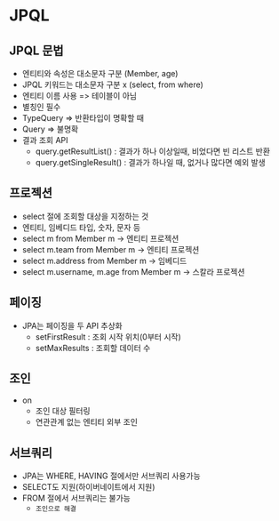 # JPQL


## JPQL 문법
- 엔티티와 속성은 대소문자 구분 (Member, age)
- JPQL 키워드는 대소문자 구분 x (select, from where)
- 엔티티 이름 사용 => 테이블이 아님
- 별칭인 필수
- TypeQuery => 반환타입이 명확할 때
- Query => 불명확
- 결과 조회 API
  - query.getResultList() : 결과가 하나 이상일때, 비었다면 빈 리스트 반환
  - query.getSingleResult() : 결과가 하나일 때, 없거나 많다면 예외 발생

## 프로젝션
- select 절에 조회할 대상을 지정하는 것
- 엔티티, 임베디드 타입, 숫자, 문자 등
- select m from Member m -> 엔티티 프로젝션
- select m.team from Member m -> 엔티티 프로젝션
- select m.address from Member m -> 임베디드
- select m.username, m.age from Member m -> 스칼라 프로젝션

## 페이징
- JPA는 페이징을 두 API 추상화
  - setFirstResult : 조회 시작 위치(0부터 시작)
  - setMaxResults : 조회할 데이터 수 

## 조인
- on
  - 조인 대상 필터링
  - 연관관계 없는 엔티티 외부 조인

## 서브쿼리
- JPA는 WHERE, HAVING 절에서만 서브쿼리 사용가능
- SELECT도 지원(하이버네이트에서 지원)
- FROM 절에서 서브쿼리는 불가능
  - `조인으로 해결` 
  
